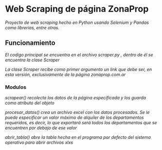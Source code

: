 # Web Scraping de página ZonaProp

_Proyecto de web scraping hecho en Python usando Selenium y Pandas como librerias, entre otras._

## Funcionamiento

_El codigo principal se encuentra en el archivo scraper.py , dentro de él se encuentra la clase Scraper_

_La clase Scraper recibe como primer argumento un link que debe ser, en esta versión, exclusivamente de la página zonaprop.com.ar_

### Modulos

_scrapear() recolecta los datos de la página especificada y los guarda como atributo del objeto_

_procesar_datos() crea un archivo excel con los datos procesados. Se le puede especificar un valor máximo de alquiler de los departamentos requeridos, 
es decir, lo que exportará será todos los departamentos que se encuentren por debajo de ese valor_

_abrir_tabla() abre la tabla hecha en el programa por defecto del sistema operativo para abrir archivos xlxs_

